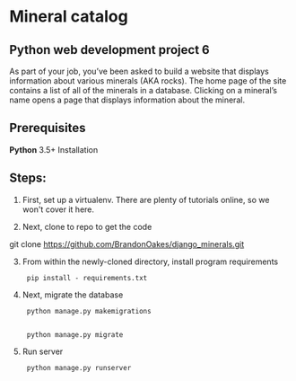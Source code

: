 # Mineral catalog

## Python web development project 6

As part of your job, you’ve been asked to build a website that displays information about various minerals (AKA rocks). The home page of the site contains a list of all of the minerals in a database. Clicking on a mineral’s name opens a page that displays information about the mineral.


## Prerequisites


**Python** 3.5+ Installation


## Steps:


1. First, set up a virtualenv. There are plenty
of tutorials online, so we won't cover it here.


2. Next, clone to repo to get the code

  git clone https://github.com/BrandonOakes/django_minerals.git


3. From within the newly-cloned directory, install program requirements


    	pip install - requirements.txt


4. Next, migrate the database


    	python manage.py makemigrations


    	python manage.py migrate


5. Run server


    	python manage.py runserver
